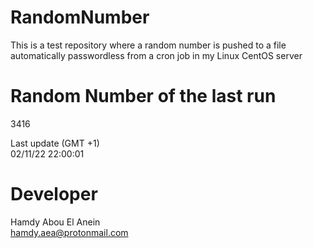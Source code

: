 # RandomNumber    
This is a test repository where a random number is pushed to a file automatically passwordless from a cron job in my Linux CentOS server    
# Random Number of the last run   
3416
      
Last update (GMT +1)    
02/11/22 22:00:01
# Developer    
Hamdy Abou El Anein   
hamdy.aea@protonmail.com
